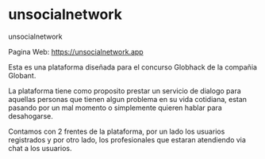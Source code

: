 # unsocialnetwork
unsocialnetwork

Pagina Web: https://unsocialnetwork.app

Esta es una plataforma diseñada para el concurso Globhack de la compañia Globant.

La plataforma tiene como proposito prestar un servicio de dialogo para aquellas personas que tienen algun problema en su vida cotidiana, estan pasando por un mal momento o simplemente quieren hablar para desahogarse.

Contamos con 2 frentes de la plataforma, por un lado los usuarios registrados y por otro lado, los profesionales que estaran atendiendo via chat a los usuarios.

